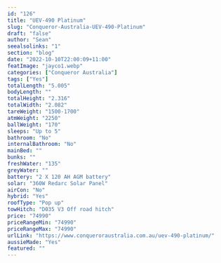 ```yaml
---
id: "126"
title: "UEV-490 Platinum"
slug: "Conqueror-Australia-UEV-490-Platinum"
draft: "false"
author: "Sean"
seealsolinks: "1"
section: "blog"
date: "2022-10-10T22:00:09+11:00"
featImage: "jayco1.webp"
categories: ["Conqueror Australia"]
tags: ["Yes"]
totalLength: "5.005"
bodyLength: ""
totalHeight: "2.316"
totalWidth: "2.082"
tareWeight: "1500-1700"
atmWeight: "2250"
ballWeight: "170"
sleeps: "Up to 5"
bathroom: "No"
internalBathroom: "No"
mainBed: ""
bunks: ""
freshWater: "135"
greyWater: ""
battery: "2 X 120 AH AGM battery"
solar: "360W Redarc Solar Panel"
airCon: "No"
hybrid: "Yes"
roofType: "Pop up"
towHitch: "D035 V3 Off road hitch"
price: "74990"
priceRangeMin: "74990"
priceRangeMax: "74990"
urlLink: "https://www.conqueroraustralia.com.au/uev-490-platinum/"
aussieMade: "Yes"
featured: ""
---
```

